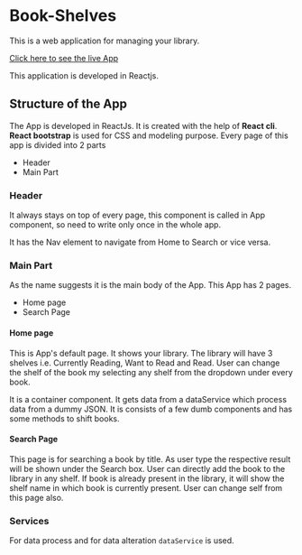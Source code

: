 # Book-Shelves
This is a web application for managing your library.

[Click here to see the live App](https://movies-n-chill.netlify.com/)

This application is developed in Reactjs.

## Structure of the App

The App is developed in ReactJs. It is created with the help of **React cli**. **React bootstrap** is used for CSS and modeling purpose. Every page of this app is divided into 2 parts

- Header
- Main Part

### Header
It always stays on top of every page, this component is called in App component, so need to write only once in the whole app.

It has the Nav element to navigate from Home to Search or vice versa.


### Main Part
As the name suggests it is the main body of the App. This App has 2 pages.

- Home page
- Search Page

#### Home page
This is App's default page. It shows your library. The library will have 3 shelves i.e. Currently Reading, Want to Read and Read. User can change the shelf of the book my selecting any shelf from the dropdown under every book.

It is a container component. It gets data from a dataService which process data from a dummy JSON. It is consists of a few dumb components and has some methods to shift books.

#### Search Page
This page is for searching a book by title. As user type the respective result will be shown under the Search box. User can directly add the book to the library in any shelf. If book is already present in the library, it will show the shelf name in which book is currently present. User can change self from this page also.


### Services
For data process and for data alteration `dataService` is used.
